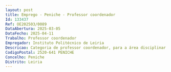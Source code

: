 ```yaml
--- 
layout: post
title: Emprego - Peniche - Professor coordenador
Id: 133437
Ref: OE202503/0089
DataAbertura: 2025-03-05
DataFecho: 2025-04-11
Trabalho: Professor coordenador
Empregador: Instituto Politécnico de Leiria
Descricao: Categoria de professor coordenador, para a área disciplinar de Ciências Sociais e Humanidades
CodigoPostal: 2520-641 PENICHE
Concelho: Peniche
Distrito: Leiria
--- 
```

